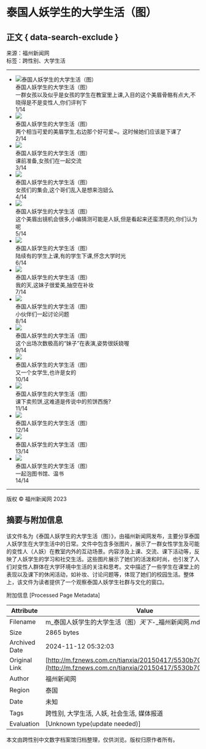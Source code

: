 # 泰国人妖学生的大学生活（图）

## 正文 { data-search-exclude }


来源：福州新闻网  
标签：跨性别、大学生活  

---

- ![泰国人妖学生的大学生活（图）](http://img2.fznews.com.cn/cms/fa3858530/20150417/2111429255249.jpg)  
  泰国人妖学生的大学生活（图）  
  一群女孩以及似乎是女孩的学生在教室里上课,入目的这个美眉骨骼有点大,不晓得是不是变性人,你们评判下  
  1/14  
- ![](http://img2.fznews.com.cn/cms/fa3858530/20150417/72091429255280.jpg)  
  泰国人妖学生的大学生活（图）  
  两个相当可爱的美眉学生,右边那个好可爱~。这时候她们应该是下课了  
  2/14  
- ![](http://img2.fznews.com.cn/cms/fa3858530/20150417/62981429255295.jpg)  
  泰国人妖学生的大学生活（图）  
  课前准备,女孩们在一起交流  
  3/14  
- ![](http://img2.fznews.com.cn/cms/fa3858530/20150417/39931429255309.jpg)  
  泰国人妖学生的大学生活（图）  
  女孩们的集会,这个哥们乱入是想来泡妞么  
  4/14  
- ![](http://img2.fznews.com.cn/cms/fa3858530/20150417/81561429255320.jpg)  
  泰国人妖学生的大学生活（图）  
  这个美眉出镜机会很多,小编猜测可能是人妖,但是看起来还蛮漂亮的,你们认为呢  
  5/14  
- ![](http://img2.fznews.com.cn/cms/fa3858530/20150417/89791429255333.jpg)  
  泰国人妖学生的大学生活（图）  
  陆续有的学生上课,有的学生下课,怀念大学时光  
  6/14  
- ![](http://img2.fznews.com.cn/cms/fa3858530/20150417/37891429255384.jpg)  
  泰国人妖学生的大学生活（图）  
  我的天,这妹子很爱美,抽空在补妆  
  7/14  
- ![](http://img2.fznews.com.cn/cms/fa3858530/20150417/38241429255403.jpg)  
  泰国人妖学生的大学生活（图）  
  小伙伴们一起讨论问题  
  8/14  
- ![](http://img2.fznews.com.cn/cms/fa3858530/20150417/1081429255411.jpg)  
  泰国人妖学生的大学生活（图）  
  这个出场次数极高的“妹子”在表演,姿势很妖娆喔  
  9/14  
- ![](http://img2.fznews.com.cn/cms/fa3858530/20150417/89151429255424.jpg)  
  泰国人妖学生的大学生活（图）  
  又一个女学生,也许是女的  
  10/14  
- ![](http://img2.fznews.com.cn/cms/fa3858530/20150417/48381429255440.jpg)  
  泰国人妖学生的大学生活（图）  
  课下卖煎饼,这难道是传说中的煎饼西施?  
  11/14  
- ![](http://img2.fznews.com.cn/cms/fa3858530/20150417/8931429255478.jpg)  
  泰国人妖学生的大学生活（图）  
  12/14  
- ![](http://img2.fznews.com.cn/cms/fa3858530/20150417/97581429255512.jpg)  
  泰国人妖学生的大学生活（图）  
  13/14  
- ![](http://img2.fznews.com.cn/cms/fa3858530/20150417/88831429255513.jpg)  
  泰国人妖学生的大学生活（图）  
  一起泡图书馆、温书  
  14/14  

--- 

版权 © 福州新闻网 2023

## 摘要与附加信息

<!-- tcd_abstract -->
该文件名为《泰国人妖学生的大学生活（图）》，由福州新闻网发布，主要分享泰国人妖学生在大学生活中的日常。文件中包含多张图片，展示了一群女性学生及可能的变性人（人妖）在教室内外的互动场景。内容涉及上课、交流、课下活动等，反映了人妖学生的学习和社交生活。这些图片展示了她们的活泼和时尚，也引发了人们对变性人群体在大学环境中生活的关注和思考。文中描述了一些学生在课堂上的表现以及课下的休闲活动，如补妆、讨论问题等，体现了她们的校园生活。整体上，该文件为读者提供了一个观察泰国人妖学生社群与文化的窗口。
<!-- tcd_abstract_end -->

附加信息 [Processed Page Metadata]

| Attribute       | Value                                  |
|-----------------|----------------------------------------|
| Filename        | m_泰国人妖学生的大学生活（图）_天下_-_福州新闻网.md                             |
| Size            | 2865 bytes                           |
| Archived Date   | 2024-11-12 05:32:03                             |
| Original Link   | [http://m.fznews.com.cn/tianxia/20150417/5530b703b73a0.shtml](http://m.fznews.com.cn/tianxia/20150417/5530b703b73a0.shtml)                       |
| Author          | 福州新闻网                               |
| Region          | 泰国                               |
| Date            | 未知                                 |
| Tags            | 跨性别, 大学生活, 人妖, 社会生活, 媒体报道                                 |
| Evaluation            | [Unknown type(update needed)]                                 |
<!-- tcd_table_end -->

本文由跨性别中文数字档案馆归档整理，仅供浏览。版权归原作者所有。
